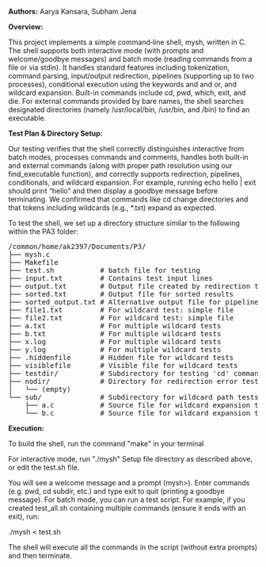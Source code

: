 **Authors:**
Aarya Kansara, Subham Jena

**Overview:**

This project implements a simple command‐line shell, mysh, written in C. The shell supports both interactive mode (with prompts and welcome/goodbye messages) and batch mode (reading commands from a file or via stdin). It handles standard features including tokenization, command parsing, input/output redirection, pipelines (supporting up to two processes), conditional execution using the keywords and and or, and wildcard expansion. Built-in commands include cd, pwd, which, exit, and die. For external commands provided by bare names, the shell searches designated directories (namely /usr/local/bin, /usr/bin, and /bin) to find an executable.

**Test Plan & Directory Setup:**

Our testing verifies that the shell correctly distinguishes interactive from batch modes, processes commands and comments, handles both built-in and external commands (along with proper path resolution using our find_executable function), and correctly supports redirection, pipelines, conditionals, and wildcard expansion. For example, running echo hello | exit should print “hello” and then display a goodbye message before terminating. We confirmed that commands like cd change directories and that tokens including wildcards (e.g., *.txt) expand as expected.

To test the shell, we set up a directory structure similar to the following within the PA3 folder:
<pre>
/common/home/ak2397/Documents/P3/
├── mysh.c
├── Makefile
├── test.sh           # batch file for testing
├── input.txt         # Contains test input lines
├── output.txt        # Output file created by redirection tests
├── sorted.txt        # Output file for sorted results
├── sorted_output.txt # Alternative output file for pipeline redirection
├── file1.txt         # For wildcard test: simple file
├── file2.txt         # For wildcard test: simple file
├── a.txt             # For multiple wildcard tests
├── b.txt             # For multiple wildcard tests
├── x.log             # For multiple wildcard tests
├── y.log             # For multiple wildcard tests
├── .hiddenfile       # Hidden file for wildcard tests
├── visiblefile       # Visible file for wildcard tests
├── testdir/          # Subdirectory for testing 'cd' command
├── nodir/            # Directory for redirection error test; set as read-only
│   └── (empty)
└── sub/              # Subdirectory for wildcard path tests
    ├── a.c           # Source file for wildcard expansion tests
    └── b.c           # Source file for wildcard expansion tests
</pre>
**Execution:**

To build the shell, run the command "make" in your terminal

For interactive mode, run "./mysh"
Setup file directory as described above, or edit the test.sh file.

You will see a welcome message and a prompt (mysh>). Enter commands (e.g. pwd, cd subdir, etc.) and type exit to quit (printing a goodbye message).
For batch mode, you can run a test script. For example, if you created test_all.sh containing multiple commands (ensure it ends with an exit), run:

./mysh < test.sh

The shell will execute all the commands in the script (without extra prompts) and then terminate.
